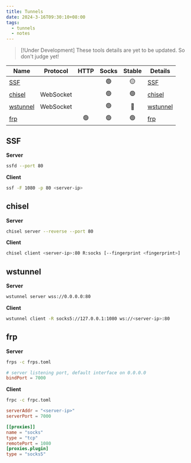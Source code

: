 ```yaml
---
title: Tunnels
date: 2024-3-16T09:30:10+08:00
tags:
  - tunnels
  - notes
---
```

>[!Under Development]
>These tools details are yet to be updated. So don't judge yet!

| Name                                                | Protocol  | HTTP | Socks | Stable | Details               |
| --------------------------------------------------- | --------- | :--: | :---: | :----: | --------------------- |
| [SSF](https://github.com/securesocketfunneling/ssf) |           |      |  🟢   |   🟡   | [SSF](#ssf)           |
| [chisel](https://github.com/jpillora/chisel)        | WebSocket |      |  🟢   |   🟢   | [chisel](#ssf)        |
| [wstunnel](https://github.com/erebe/wstunnel)       | WebSocket |      |  🟢   |   🔴   | [wstunnel](#wstunnel) |
| [frp](https://github.com/fatedier/frp)              |           |  🟢  |  🟢   |   🟢   | [frp](#frp)           |

## SSF

**Server**
```bash
ssfd --port 80
```

**Client**
```bash
ssf -F 1080 -p 80 <server-ip>
```

## chisel

**Server**
```bash
chisel server --reverse --port 80
```

**Client**
```bash
chisel client <server-ip>:80 R:socks [--fingerprint <fingerprint>]
```

## wstunnel

**Server**
```bash
wstunnel server wss://0.0.0.0:80
```

**Client**
```bash
wstunnel client -R socks5://127.0.0.1:1080 ws://<server-ip>:80
```

## frp

**Server**
```bash
frps -c frps.toml
```

```toml title="frps.toml"
# server listening port, default interface on 0.0.0.0
bindPort = 7000
```

**Client**
```bash
frpc -c frpc.toml
```

```toml title="frpc.toml"
serverAddr = "<server-ip>"
serverPort = 7000

[[proxies]]
name = "socks"
type = "tcp"
remotePort = 1080
[proxies.plugin]
type = "socks5"
```
